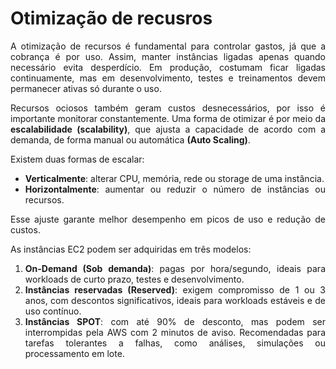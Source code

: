 # Otimização de recusros
<div align="justify">

A otimização de recursos é fundamental para controlar gastos, já que a cobrança é por uso. Assim, manter instâncias ligadas apenas quando necessário evita desperdício. Em produção, costumam ficar ligadas continuamente, mas em desenvolvimento, testes e treinamentos devem permanecer ativas só durante o uso. 

Recursos ociosos também geram custos desnecessários, por isso é importante monitorar constantemente. Uma forma de otimizar é por meio da **escalabilidade (scalability)**, que ajusta a capacidade de acordo com a demanda, de forma manual ou automática **(Auto Scaling)**. 

Existem duas formas de escalar: 

* **Verticalmente**: alterar CPU, memória, rede ou storage de uma instância.  
* **Horizontalmente**: aumentar ou reduzir o número de instâncias ou recursos.  

Esse ajuste garante melhor desempenho em picos de uso e redução de custos. 

As instâncias EC2 podem ser adquiridas em três modelos:  
1.  **On-Demand (Sob demanda)**: pagas por hora/segundo, ideais para workloads de curto prazo, testes e desenvolvimento. 
2. **Instâncias reservadas (Reserved)**: exigem compromisso de 1 ou 3 anos, com descontos significativos, ideais para workloads estáveis e de uso contínuo.   
3. **Instâncias SPOT**: com até 90% de desconto, mas podem ser interrompidas pela AWS com 2 minutos de aviso. Recomendadas para tarefas tolerantes a falhas, como análises, simulações ou processamento em lote. 
</div>